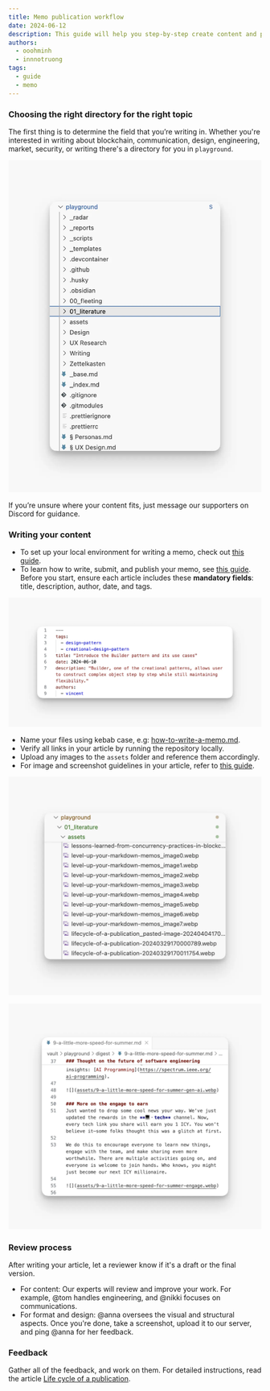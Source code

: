 ```yaml
---
title: Memo publication workflow
date: 2024-06-12
description: This guide will help you step-by-step create content and publish on memo.
authors:
  - ooohminh
  - innnotruong
tags:
  - guide
  - memo
---
```


### Choosing the right directory for the right topic

The first thing is to determine the field that you’re writing in. Whether you're interested in writing about blockchain, communication, design, engineering, market, security, or writing there's a directory for you in `playground`.

![](assets/memo-publication-workflow-choose-topic.webp)

If you’re unsure where your content fits, just message our supporters on Discord for guidance.

### Writing your content

- To set up your local environment for writing a memo, check out [this guide]().
- To learn how to write, submit, and publish your memo, see [this guide](publish-on-memo.md). Before you start, ensure each article includes these **mandatory fields**: title, description, author, date, and tags.

![](assets/memo-publication-workflow-metadata.webp)

- Name your files using kebab case, e.g: [how-to-write-a-memo.md]().
- Verify all links in your article by running the repository locally.
- Upload any images to the `assets` folder and reference them accordingly.
- For image and screenshot guidelines in your article, refer to [this guide]().

![](assets/memo-publication-workflow-images-format.webp)

![](assets/memo-publication-workflow-format.webp)

### Review process

After writing your article, let a reviewer know if it's a draft or the final version.

- For content: Our experts will review and improve your work. For example, @tom handles engineering, and @nikki focuses on communications.
- For format and design: @anna oversees the visual and structural aspects. Once you're done, take a screenshot, upload it to our server, and ping @anna for her feedback.

### Feedback

Gather all of the feedback, and work on them. For detailed instructions, read the article [Life cycle of a publication]().
